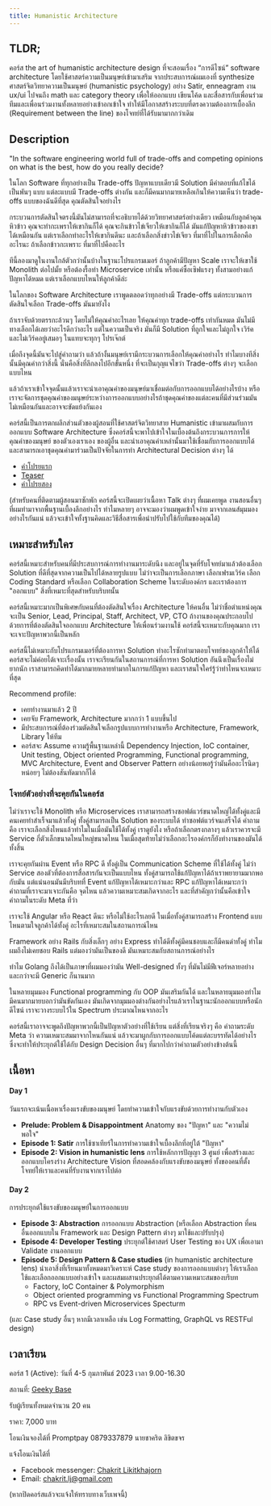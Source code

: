 ```yaml
---
title: Humanistic Architecture
---
```


## TLDR;

คอร์ส the art of humanistic architecture design ที่จะสอนเรื่อง “การดีไซน์” software architecture โดยใช้ศาสตร์ความเป็นมนุษย์เข้ามาเสริม จากประสบการณ์ผมเองที่ synthesize ศาสตร์จิตวิทยาความเป็นมนุษย์ (humanistic psychology) อย่าง Satir, enneagram งาน ux/ui ไปจนถึง math และ category theory เพื่อให้ออกแบบ เขียนโค้ด และสื่อสารกับเพื่อนร่วมทีมและเพื่อนร่วมงานทั้งหลายอย่างเข้าอกเข้าใจ ทำให้มีโอกาสสร้างระบบที่ตรงความต้องการเบื้องลึก (Requirement between the line) ของโจทย์ที่ได้รับมามากกว่าเดิม

## Description

"In the software engineering world full of trade-offs and competing opinions on what is the best, how do you really decide?

ในโลก Software ที่ทุกอย่างเป็น Trade-offs ปัญหาแบบเดียวมี Solution มีคำตอบที่แก้ไขได้เป็นพันๆ แบบ แต่ละแบบมี Trade-offs ต่างกัน และก็มีคนมากมายเหลือเกินให้ความเห็นว่า trade-offs แบบของฉันดีที่สุด คุณตัดสินใจอย่างไร

กระบวนการตัดสินใจตรงนี้มันไม่สามารถที่จะอธิบายได้ด้วยวิทยาศาสตร์อย่างเดียว เหมือนกับลูกค้าคุณหิวข้าว คุณจะทำกะเพราให้เขากินก็ได้ คุณจะกินข้าวไข่เจียวให้เขากินก็ได้ มันแก้ปัญหาหิวข้าวของเขาได้เหมือนกัน แต่เราเลือกทำอะไรให้เขากินดีนะ และถ้าเลือกสิ่งข่าวไข่เจียว ที่มาที่ไปในการเลือกคืออะไรนะ ถ้าเลือกข้าวกะเพราะ ที่มาที่ไปคืออะไร

ทีนี้ลองมาดูในงานใกล้ตัวกว่านั้นบ้างในฐานะโปรแกรมเมอร์ ถ้าลูกค้ามีปัญหา Scale เราจะให้เขาใช้ Monolith ต่อไปมั้ย หรือต้องรื้อทำ Microservice เท่านั้น หรือแค่ซื้อเซิฟแรงๆ ทั้งสามอย่างแก้ปัญหาได้หมด แต่เราเลือกแบบไหนให้ลูกค้าดีล่ะ

ในโลกของ Software Architecture เราพูดตลอดว่าทุกอย่างมี Trade-offs
แต่กระบวนการตัดสินใจเลือก Trade-offs มันมายังไง

ถ้าเราจับด้วยตรรกะล้วนๆ โดยไม่ให้คุณค่าอะไรเลย ให้คุณค่าทุก trade-offs เท่ากันหมด มันไม่มีทางเลือกได้เลยว่าอะไรดีกว่าอะไร แต่ในความเป็นจริง มันก็มี Solution ที่ถูกใจและไม่ถูกใจ เวิร์คและไม่เวิร์คอยู่เสมอๆ ในแทบจะทุกๆ โปรเจ๊กต์

เมื่อถึงจุดนี้มันจะไปสู่คำถามว่า แล้วถ้างั้นมนุษย์เรามีกระบวนการเลือกให้คุณค่าอย่างไร ทำไมบางทีสิ่งนั้นมีคุณค่ากว่าสิ่งนี้ นั่นคือสิ่งที่ลึกลงไปอีกขั้นหนึ่ง ที่จะเป็นกุญแจไขว่า Trade-offs ต่างๆ จะเลือกแบบไหน

แล้วถ้าเราเข้าใจจุดนั้นแล้วเราจะนำเอาคุณค่าของมนุษย์มาเชื่อมต่อกับการออกแบบได้อย่างไรบ้าง หรือเราจะจัดการชุดคุณค่าของมนุษย์ระหว่างการออกแบบอย่างไรถ้าชุดคุณค่าของแต่ละคนที่มีส่วนร่วมมันไม่เหมือนกันและอาจจะขัดแย้งกันเอง

คอร์สนี้เป็นการตกผลึกส่วนตัวของผู้สอนที่ใช้ศาสตร์จิตวิทยาสาย Humanistic เข้ามาผสมกับการออกแบบ Software Architecture ซึ่งคอร์สนี้จะพาไปเข้าใจในเบื้องต้นถึงกระบวนการการให้คุณค่าของมนุษย์ ของตัวเองเราเอง ของผู้อื่น และนำเอาคุณค่าเหล่านั้นมาใช้เชื่อมกับการออกแบบได้ และสามารถเอาชุดคุณค่ามาร่วมเป็นปัจจัยในการทำ Architectural Decision ต่างๆ ได้

- [คำโปรยแรก](https://www.facebook.com/chakrit.likitkhajorn/posts/pfbid02UETwFp5SptBqWr14EXpVn5yGGsrXQrgFhZr2QhpKH8Bo9us35W8u1NSsy6QwGEkxl?__cft__[0]=AZXS11dgQsmKjc-UOjjJxMAZp9u8LVLqACCAKD2WJlcwNH00-jzor8QJl8abLWObMtQa5GdjxwmMi7MrsTrp_cvuaMnCRLmGuOz4HEpZbUVc3VJKmxq0ZEe3ceJt9z0q_uI&__tn__=%2CO%2CP-R)
- [Teaser](https://www.facebook.com/chakrit.likitkhajorn/posts/pfbid02XWvnJVyVk5AXMB9yQ9vfKUNZdRGahUCxYa2uNuyPRp1zGoAZM1gFidFBX3Mj8Ccql)
- [คำโปรยสอง](https://www.facebook.com/chakrit.likitkhajorn/posts/pfbid0nEWpLYF3URBMAUWStpwPL92KvKxMiyL9ZzPv2g1Be14K6uqJxRDhzRX4Ybxj9bVal)

(สำหรับคนที่ติดตามผู้สอนมาซักพัก คอร์สนี้จะเปิดเผยว่าเนื้อหา Talk ต่างๆ ที่ผมเคยพูด งานสอนอื่นๆ ที่ผมทำมาจากพื้นฐานเบื้องลึกอย่างไร ทำไมหลายๆ อาจจะมองว่าผมพูดเข้าใจง่าย มาจากเลนส์มุมมองอย่างไรกันแน่ แล้วจะเข้าใจทั้งฐานคิดและวิธีสื่อสารเพื่อนำปรับไปใช้กับทีมของคุณได้)

## เหมาะสำหรับใคร

คอร์สนี้เหมาะสำหรับคนที่มีประสบการณ์การทำงานมาระดับนึง และอยู่ในจุดที่รับโจทย์มาแล้วต้องเลือก Solution ที่ดีที่สุดจากความเป็นไปได้หลายรูปแบบ ไม่ว่าจะเป็นการเลือกภาษา เลือกเฟรมเวิร์ค เลือก Coding Standard หรือเลือก Collaboration Scheme ในระดับองค์กร และเราต้องการ "ออกแบบ" สิ่งที่เหมาะที่สุดสำหรับบริบทนั้น

คอร์สนี้เหมาะมากเป็นพิเศษกับคนที่ต้องตัดสินใจเรื่อง Architecture ให้คนอื่น ไม่ว่าชื่อตำแหน่งคุณจะเป็น Senior, Lead, Principal, Staff, Architect, VP, CTO ถ้างานของคุณประกอบไปด้วยการที่ต้องตัดสินใจออกแบบ Architecture ให้เพื่อนร่วมงานใช้ คอร์สนี้จะเหมาะกับคุณมาก เราจะเจาะปัญหาพวกนี้เป็นหลัก

คอร์สนี้ไม่เหมาะกับโปรแกรมเมอร์ที่ต้องการหา Solution ท่าอะไรซักท่ามาตอบโจทย์ของลูกค้าให้ได้ คอร์สจะไม่ค่อยได้เจาะเรื่องนั้น เราจะเรียนกันในสถานการณ์ที่การหา Solution อันนึงเป็นเรื่องไม่ยากนัก เราสามารถคิดท่าได้มากมายหลายท่ามากในการแก้ปัญหา และเราสนใจใคร่รู้ว่าท่าไหนจะเหมาะที่สุด

Recommend profile:

- เคยทำงานมาแล้ว 2 ปี
- เคยจับ Framework, Architecture มากกว่า 1 แบบขึ้นไป
- มีประสบการณ์ที่ต้องร่วมตัดสินใจเลือกรูปแบบการทำงานหรือ Architecture, Framework, Library ให้ทีม
- คอร์สจะ Assume ความรู้พื้นฐานเหล่านี้ Dependency Injection, IoC container, Unit testing, Object oriented Programming, Functional programming, MVC Architecture, Event and Observer Pattern อย่างน้อยพอรู้ว่ามันคืออะไรนิดๆ หน่อยๆ ไม่ต้องสันทัดมากก็ได้

### โจทย์ตัวอย่างที่จะคุยกันในคอร์ส

ไม่ว่าเราจะใช้ Monolith หรือ Microservices เราสามารถสร้างซอฟต์แวร์ขนาดใหญ่ได้ทั้งคู่และมีคนเคยทำสำเร็จมาแล้วทั้งคู่ ทั้งคู่สามารถเป็น Solution ของระบบได้ ทำซอฟต์แวร์จนเสร็จได้ คำถามคือ เราจะเลือกสิ่งไหนแล้วทำไมในเมื่อมันใช้ได้ทั้งคู่ เราดูยังไง หรือถ้าเลือกตรงกลางๆ แล้วเราควรจะมี Service กี่ตัวเล็กขนาดไหนใหญ่ขนาดไหน ในเมื่อสุดท้ายไม่ว่าเลือกอะไรองค์กรก็ยังทำงานของมันได้ทั้งสิ้น

เราจะคุยกันผ่าน Event หรือ RPC ดี ทั้งคู่เป็น Communication Scheme ที่ใช้ได้ทั้งคู่ ไม่ว่า Service สองตัวที่ต้องการสื่อสารกันจะเป็นแบบไหน ทั้งคู่สามารถใช้แก้ปัญหาได้ถ้าเราพยายามมากพอกับมัน แต่แน่นอนมันมีบริบทที่ Event แก้ปัญหาได้เหมาะกว่าและ RPC แก้ปัญหาได้เหมาะกว่า คำถามที่เราจะมาเจาะกันคือ จุดไหน แล้วความเหมาะสมเกิดจากอะไร และที่สำคัญกว่านั้นคือเข้าใจคำถามในระดับ Meta ที่ว่า

เราจะใช้ Angular หรือ React ดีนะ หรือไม่ใช้อะไรเลยดี ในเมื่อทั้งคู่สามารถสร้าง Frontend แบบไหนตามใจลูกค้าได้ทั้งคู่ อะไรที่เหมาะสมในสถานการณ์ไหน

Framework อย่าง Rails กับสิ่งเล็กๆ อย่าง Express ทำได้ดีทั้งคู่มีคนชอบและก็มีคนด่าทั้งคู่ ทำไมผมถึงไม่เคยชอบ Rails แต่มองว่ามันเป็นของดี มันเหมาะสมกับสถานการณ์อย่างไร

ทำไม Golang ถึงได้เป็นภาษาที่ผมมองว่ามัน Well-designed ทั้งๆ ที่มันไม่มีฟีเจอร์หลายอย่างและกว่าจะมี Generic ก็นานมาก

ในหลายมุมมอง Functional programming กับ OOP มันเสริมกันได้ และในหลายมุมมองทำไมมีคนมากมายบอกว่ามันขัดกันเอง มันเกิดจากมุมมองต่างกันอย่างไรแล้วเราในฐานะนักออกแบบหรือนักดีไซน์ เราจะวางระบบไว้ใน Spectrum ประมาณไหนจากอะไร

คอร์สนี้เราอาจจะพูดถึงปัญหาพวกนี้เป็นปัญหาตัวอย่างที่ใช้เรียน แต่สิ่งที่เรียนจริงๆ คือ คำถามระดับ Meta ว่า ความเหมาะสมมาจากไหนกันแน่ แล้วจะมาผูกกับการออกแบบโค้ดแต่ละบรรทัดได้อย่างไร ซึ่งจะทำให้ประยุกต์ใช้ได้กับ Design Decision อื่นๆ ที่มากไปกว่าคำถามตัวอย่างข้างต้นนี้

## เนื้อหา

#### Day 1

วันแรกจะเน้นเนื้อหาเรื่องแรงขับของมนุษย์ โดยทำความเข้าใจกับแรงขับด้วยการทำงานกับตัวเอง

- **Prelude: Problem & Disappointment** Anatomy ของ "ปัญหา" และ "ความไม่พอใจ"
- **Episode 1: Satir** การใช้ซาเทียร์ในการทำความเข้าใจเบื้องลึกที่อยู่ใต้ "ปัญหา"
- **Episode 2: Vision in humanistic lens** การใช้หลักการปัญญา 3 ศูนย์ เพื่อสร้างและออกแบบโครงร่าง Architecture Vision ที่สอดคล้องกับแรงขับของมนุษย์ ทั้งของคนที่ตั้งโจทย์ให้เราและคนที่รับงานจากเราไปต่อ

#### Day 2

การประยุกต์ใช้แรงขับของมนุษย์ในการออกแบบ

- **Episode 3: Abstraction** การออกแบบ Abstraction (หรือเลือก Abstraction ที่คนอื่นออกแบบใน Framework และ Design Pattern ต่างๆ มาใช้และปรับปรุง)
- **Episode 4: Developer Testing** ประยุกต์ใช้ศาสตร์ User Testing ของ UX เพื่อเอามา Validate งานออกแบบ
- **Episode 5: Design Pattern & Case studies** (in humanistic architecture lens) นำเอาสิ่งที่เรียนมาทั้งหมดมาวิเคราะห์ Case study ของการออกแบบต่างๆ ให้เราเลือกใช้และเลือกออกแบบอย่างเข้าใจ และผสมผสานประยุกต์ได้ตามความเหมาะสมของบริบท
  - Factory, IoC Container & Polymorphism
  - Object oriented programming vs Functional Programming Spectrum
  - RPC vs Event-driven Microservices Specturm

(และ Case study อื่นๆ หากมีเวลาเหลือ เช่น Log Formatting, GraphQL vs RESTFul design)

## เวลาเรียน

คอร์ส 1 (Active): วันที่ 4-5 กุมภาพันธ์ 2023 เวลา 9.00-16.30

สถานที่: [Geeky Base](https://www.google.com/maps/place/Geeky+Base/@13.852423,100.5803335,17z/data=!3m1!4b1!4m5!3m4!1s0x30e29d2386568ec7:0xdf0eb043fcd08544!8m2!3d13.8524221!4d100.5825129)

รับผู้เรียนทั้งหมดจำนวน 20 คน

ราคา: 7,000 บาท

โอนเงินจองได้ที่ Promptpay 0879337879 นายชาคริต ลิขิตขจร

แจ้งโอนเงินได้ที่

- Facebook messenger: [Chakrit Likitkhajorn](https://www.facebook.com/chakrit.likitkhajorn)
- Email: chakrit.lj@gmail.com

(หากปิดคอร์สแล้วจะแจ้งให้ทราบทางเว็บเพจนี้)
